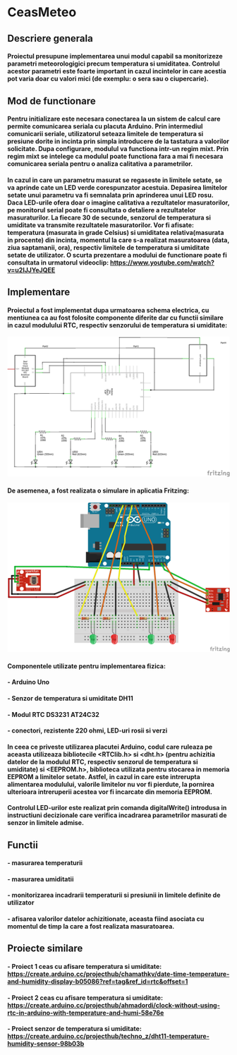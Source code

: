 # CeasMeteo
## Descriere generala
#### Proiectul presupune implementarea unui modul capabil sa monitorizeze parametri meteorologigici precum temperatura si umiditatea. Controlul acestor parametri este foarte important in cazul incintelor in care acestia pot varia doar cu valori mici (de exemplu: o sera sau o ciupercarie).
## Mod de functionare
#### Pentru initializare este necesara conectarea la un sistem de calcul care permite comunicarea seriala cu placuta Arduino. Prin intermediul comunicarii seriale, utilizatorul seteaza limitele de temperatura si presiune dorite in incinta prin simpla introducere de la tastatura a valorilor solicitate. Dupa configurare, modulul va functiona intr-un regim mixt. Prin regim mixt se intelege ca modulul poate functiona fara a mai fi necesara comunicarea seriala pentru o analiza calitativa a parametrilor. 
#### In cazul in care un parametru masurat se regaseste in limitele setate, se va aprinde cate un LED verde corespunzator acestuia. Depasirea limitelor setate unui parametru va fi semnalata prin aprinderea unui LED rosu. Daca LED-urile ofera doar o imagine calitativa a rezultatelor masuratorilor, pe monitorul serial poate fi consultata o detaliere a rezultatelor masuraturilor. La fiecare 30 de secunde, senzorul de temperatura si umiditate va transmite rezultatele masuratorilor.  Vor fi afisate: temperatura (masurata in grade Celsius) si umiditatea relativa(masurata in procente) din incinta, momentul la care s-a realizat masuratoarea (data, ziua saptamanii, ora), respectiv limitele de temperatura si umiditate setate de utilizator. O scurta prezentare a modului de functionare poate fi consultata in urmatorul videoclip: https://www.youtube.com/watch?v=u2lJJYeJQEE
## Implementare
#### Proiectul a fost implementat dupa urmatoarea schema electrica, cu mentiunea ca au fost folosite componente diferite dar cu functii similare in cazul modulului RTC, respectiv senzorului de temperatura si umiditate:

<img src="poze/Proiect_SMP_schem.png" width=800>

#### De asemenea, a fost realizata o simulare in aplicatia Fritzing:

<img src="poze/Proiect_SMP_simul.png" width=800>

#### Componentele utilizate pentru implementarea fizica:
#### - Arduino Uno
#### - Senzor de temperatura si umiditate DH11
#### - Modul RTC DS3231 AT24C32
#### - conectori, rezistente 220 ohmi, LED-uri rosii si verzi
#### 
#### In ceea ce priveste utilizarea placutei Arduino, codul care ruleaza pe aceasta utilizeaza bibliotecile <RTClib.h> si <dht.h> (pentru achizitia datelor de la modulul RTC, respectiv senzorul de temperatura si umiditate) si <EEPROM.h>, biblioteca utilizata pentru stocarea in memoria EEPROM a limitelor setate. Astfel, in cazul in care este intrerupta alimentarea modulului, valorile limitelor nu vor fi pierdute, la  pornirea ulterioara intreruperii acestea vor fi incarcate din memoria EEPROM. 
#### Controlul LED-urilor este realizat prin comanda digitalWrite() introdusa in instructiuni decizionale care verifica incadrarea parametrilor masurati de senzor in limitele admise.

## Functii
#### - masurarea temperaturii
#### - masurarea umiditatii
#### - monitorizarea incadrarii temperaturii si presiunii in limitele definite de utilizator
#### - afisarea valorilor datelor achizitionate, aceasta fiind asociata cu momentul de timp la care a fost realizata masuratoarea.

## Proiecte similare
#### - Proiect 1 ceas cu afisare temperatura si umiditate: https://create.arduino.cc/projecthub/chamathkv/date-time-temperature-and-humidity-display-b05086?ref=tag&ref_id=rtc&offset=1
#### - Proiect 2 ceas cu afisare temperatura si umiditate: https://create.arduino.cc/projecthub/ahmadordi/clock-without-using-rtc-in-arduino-with-temperature-and-humi-58e76e
#### - Proiect senzor de temperatura si umiditate: https://create.arduino.cc/projecthub/techno_z/dht11-temperature-humidity-sensor-98b03b
